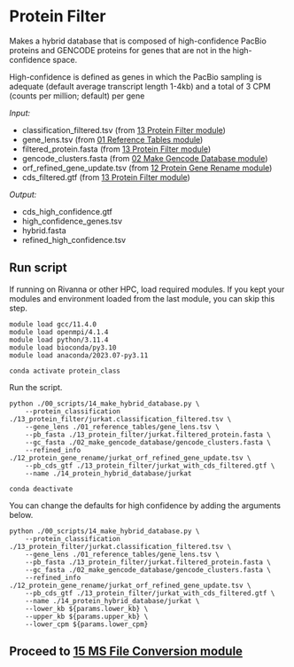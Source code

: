 # Protein Filter 
Makes a hybrid database that is composed of high-confidence PacBio proteins and GENCODE proteins for genes that are not in the high-confidence space. <br />

High-confidence is defined as genes in which the PacBio sampling is adequate (default average transcript length 1-4kb) and a total of 3 CPM (counts per million; default) per gene <br />

_Input:_ <br />
- classification_filtered.tsv (from [13 Protein Filter module](https://github.com/efwatts/LRP_Troubleshooting/tree/main/13_protein_filter))
- gene_lens.tsv (from [01 Reference Tables module](https://github.com/efwatts/LRP_Troubleshooting/tree/main/01_reference_tables))
- filtered_protein.fasta (from [13 Protein Filter module](https://github.com/efwatts/LRP_Troubleshooting/tree/main/13_protein_filter))
- gencode_clusters.fasta (from [02 Make Gencode Database module](https://github.com/efwatts/LRP_Troubleshooting/tree/main/02_make_gencode_database))
- orf_refined_gene_update.tsv (from [12 Protein Gene Rename module](https://github.com/efwatts/LRP_Troubleshooting/tree/main/12_protein_gene_rename))
- cds_filtered.gtf (from [13 Protein Filter module](https://github.com/efwatts/LRP_Troubleshooting/tree/main/13_protein_filter))
  
_Output:_
- cds_high_confidence.gtf
- high_confidence_genes.tsv
- hybrid.fasta
- refined_high_confidence.tsv

## Run script
If running on Rivanna or other HPC, load required modules. If you kept your modules and environment loaded from the last module, you can skip this step.
```
module load gcc/11.4.0  
module load openmpi/4.1.4
module load python/3.11.4
module load bioconda/py3.10
module load anaconda/2023.07-py3.11

conda activate protein_class
```
Run the script. 
```
python ./00_scripts/14_make_hybrid_database.py \
    --protein_classification ./13_protein_filter/jurkat.classification_filtered.tsv \
    --gene_lens ./01_reference_tables/gene_lens.tsv \
    --pb_fasta ./13_protein_filter/jurkat.filtered_protein.fasta \
    --gc_fasta ./02_make_gencode_database/gencode_clusters.fasta \
    --refined_info ./12_protein_gene_rename/jurkat_orf_refined_gene_update.tsv \
    --pb_cds_gtf ./13_protein_filter/jurkat_with_cds_filtered.gtf \
    --name ./14_protein_hybrid_database/jurkat

conda deactivate
```
You can change the defaults for high confidence by adding the arguments below.
```
python ./00_scripts/14_make_hybrid_database.py \
    --protein_classification ./13_protein_filter/jurkat.classification_filtered.tsv \
    --gene_lens ./01_reference_tables/gene_lens.tsv \
    --pb_fasta ./13_protein_filter/jurkat.filtered_protein.fasta \
    --gc_fasta ./02_make_gencode_database/gencode_clusters.fasta \
    --refined_info ./12_protein_gene_rename/jurkat_orf_refined_gene_update.tsv \
    --pb_cds_gtf ./13_protein_filter/jurkat_with_cds_filtered.gtf \
    --name ./14_protein_hybrid_database/jurkat \
    --lower_kb ${params.lower_kb} \
    --upper_kb ${params.upper_kb} \
    --lower_cpm ${params.lower_cpm}
```

## Proceed to [15 MS File Conversion module](https://github.com/efwatts/LRP_Troubleshooting/tree/main/15_MS_file_convert)
